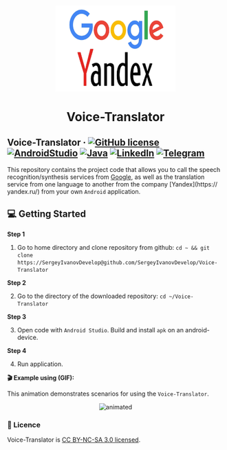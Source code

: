 <p align="center">
  <a href="https://github.com/SergeyIvanovDevelop/Voice-Translator">
    <img alt="Voice-Translator" src="./resources/logo.png" width="280" height="200"/>
  </a>
</p>
<h1 align="center">
  Voice-Translator
</h1>

## Voice-Translator &middot; [![GitHub license](https://img.shields.io/badge/license-CC%20BY--NC--SA%203.0-blue)](./LICENSE) [![AndroidStudio](https://img.shields.io/badge/IDE-AndroidStudio-blue)](https://developer.android.com/studio) [![Java](https://img.shields.io/badge/lang-Java-9cf)](https://www.java.com/) [![LinkedIn](https://img.shields.io/badge/linkedin-Sergey%20Ivanov-blue)](https://www.linkedin.com/in/sergey-ivanov-33413823a/) [![Telegram](https://img.shields.io/badge/telegram-%40SergeyIvanov__dev-blueviolet)](https://t.me/SergeyIvanov_dev) ##

This repository contains the project code that allows you to call the speech recognition/synthesis services from [Google](https://www.google.com/), as well as the translation service from one language to another from the company [Yandex](https:// yandex.ru/) from your own `Android` application.

## :computer: Getting Started  ##

**Step 1**

1. Go to home directory and clone repository from github: `cd ~ && git clone https://SergeyIvanovDevelop@github.com/SergeyIvanovDevelop/Voice-Translator`

**Step 2**<br>

2. Go to the directory of the downloaded repository: `cd ~/Voice-Translator`

**Step 3**<br>

3. Open code with `Android Studio`. Build and install `apk` on an android-device.


**Step 4**<br>

4. Run application.


**:clapper: Example using (GIF):**<br>

This animation demonstrates scenarios for using the `Voice-Translator`.<br>

<p align="center">
  <img src="./resources/Voice-Translator.gif" alt="animated" />
</p>

### :bookmark_tabs: Licence ###
Voice-Translator is [CC BY-NC-SA 3.0 licensed](./LICENSE).

